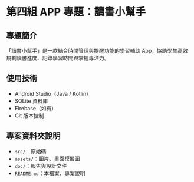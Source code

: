 # 第四組 APP 專題：讀書小幫手 

## 專題簡介
「讀書小幫手」是一款結合時間管理與提醒功能的學習輔助 App，協助學生高效規劃讀書進度、記錄學習時間與掌握專注力。

## 使用技術
- Android Studio（Java / Kotlin）
- SQLite 資料庫
- Firebase（如有）
- Git 版本控制

## 專案資料夾說明
- `src/`：原始碼
- `assets/`：圖片、畫面模擬圖
- `doc/`：報告與設計文件
- `README.md`：本檔案，專案說明
